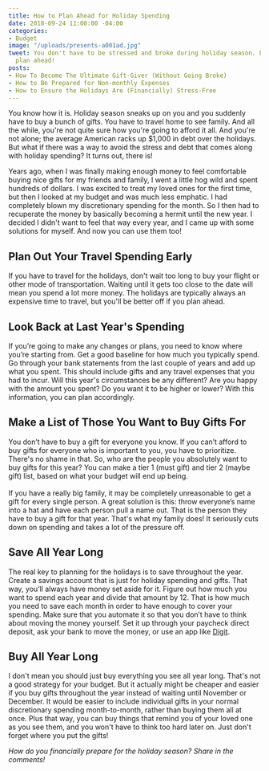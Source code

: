 ```yaml
---
title: How to Plan Ahead for Holiday Spending
date: 2018-09-24 11:00:00 -04:00
categories:
- Budget
image: "/uploads/presents-a001ad.jpg"
tweet: You don't have to be stressed and broke during holiday season. Learn how to
  plan ahead!
posts:
- How To Become The Ultimate Gift-Giver (Without Going Broke)
- How to Be Prepared for Non-monthly Expenses
- How to Ensure the Holidays Are (Financially) Stress-Free
---
```


You know how it is. Holiday season sneaks up on you and you suddenly have to buy a bunch of gifts. You have to travel home to see family. And all the while, you're not quite sure how you're going to afford it all. And you're not alone; the average American racks up $1,000 in debt over the holidays. But what if there was a way to avoid the stress and debt that comes along with holiday spending? It turns out, there is!

Years ago, when I was finally making enough money to feel comfortable buying nice gifts for my friends and family, I went a little hog wild and spent hundreds of dollars. I was excited to treat my loved ones for the first time, but then I looked at my budget and was much less emphatic. I had completely blown my discretionary spending for the month. So I then had to recuperate the money by basically becoming a hermit until the new year. I decided I didn't want to feel that way every year, and I came up with some solutions for myself. And now you can use them too!

## Plan Out Your Travel Spending Early

If you have to travel for the holidays, don't wait too long to buy your flight or other mode of transportation. Waiting until it gets too close to the date will mean you spend a lot more money. The holidays are typically always an expensive time to travel, but you'll be better off if you plan ahead. 

## Look Back at Last Year's Spending

If you’re going to make any changes or plans, you need to know where you’re starting from. Get a good baseline for how much you typically spend. Go through your bank statements from the last couple of years and add up what you spent. This should include gifts and any travel expenses that you had to incur. Will this year's circumstances be any different? Are you happy with the amount you spent? Do you want it to be higher or lower? With this information, you can plan accordingly.

## Make a List of Those You Want to Buy Gifts For

You don’t have to buy a gift for everyone you know. If you can’t afford to buy gifts for everyone who is important to you, you have to prioritize. There's no shame in that. So, who are the people you absolutely want to buy gifts for this year? You can make a tier 1 (must gift) and tier 2 (maybe gift) list, based on what your budget will end up being.\
\
If you have a really big family, it may be completely unreasonable to get a gift for every single person. A great solution is this: throw everyone’s name into a hat and have each person pull a name out. That is the person they have to buy a gift for that year. That's what my family does! It seriously cuts down on spending and takes a lot of the pressure off.

## Save All Year Long

The real key to planning for the holidays is to save throughout the year. Create a savings account that is just for holiday spending and gifts. That way, you’ll always have money set aside for it. Figure out how much you want to spend each year and divide that amount by 12. That is how much you need to save each month in order to have enough to cover your spending. Make sure that you automate it so that you don’t have to think about moving the money yourself. Set it up through your paycheck direct deposit, ask your bank to move the money, or use an app like [Digit](https://digit.co/).

## Buy All Year Long

I don't mean you should just buy everything you see all year long. That's not a good strategy for your budget. But it actually might be cheaper and easier if you buy gifts throughout the year instead of waiting until November or December. It would be easier to include individual gifts in your normal discretionary spending month-to-month, rather than buying them all at once. Plus that way, you can buy things that remind you of your loved one as you see them, and you won't have to think too hard later on. Just don't forget where you put the gifts!

*How do you financially prepare for the holiday season? Share in the comments!*